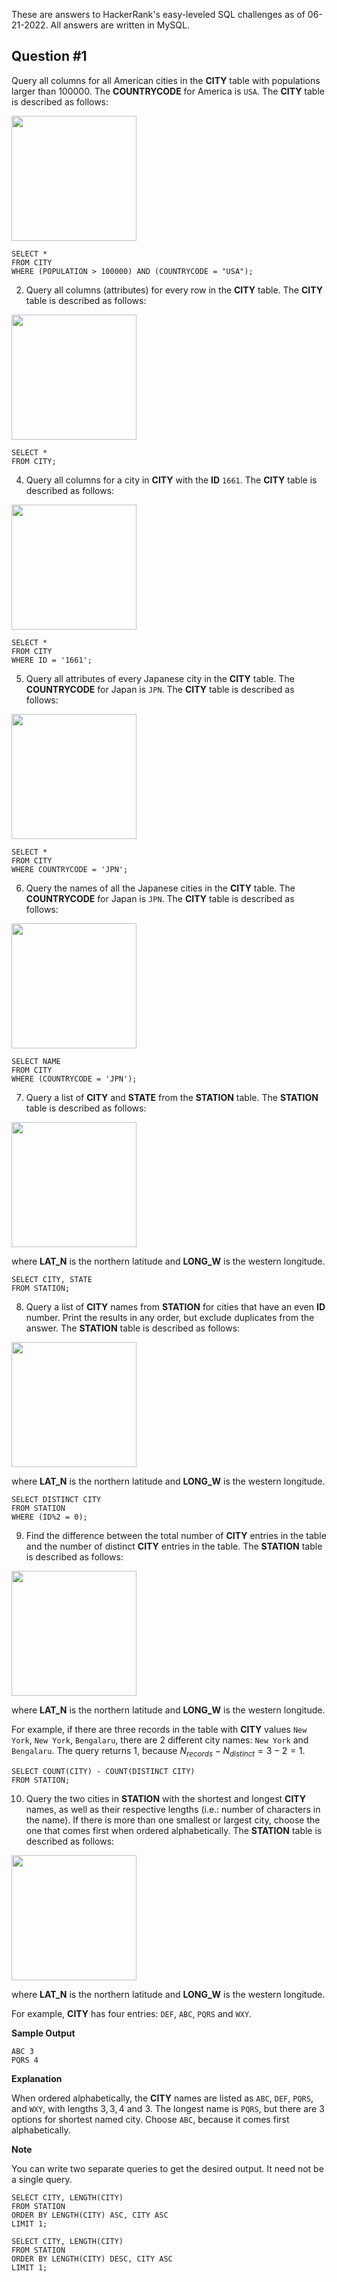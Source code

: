 These are answers to HackerRank's easy-leveled SQL challenges as of 06-21-2022. All answers are written in MySQL.

## Question #1

Query all columns for all American cities in the **CITY** table with populations larger than 100000. The **COUNTRYCODE** for America is `USA`. The **CITY** table is described as follows:

<img src = "https://s3.amazonaws.com/hr-challenge-images/8137/1449729804-f21d187d0f-CITY.jpg" width="200">

```
SELECT *
FROM CITY
WHERE (POPULATION > 100000) AND (COUNTRYCODE = "USA");
```

2. Query all columns (attributes) for every row in the **CITY** table. The **CITY** table is described as follows:

<img src = "https://s3.amazonaws.com/hr-challenge-images/8137/1449729804-f21d187d0f-CITY.jpg" width="200">

```
SELECT *
FROM CITY;
```

4. Query all columns for a city in **CITY** with the **ID** `1661`. The **CITY** table is described as follows:

<img src = "https://s3.amazonaws.com/hr-challenge-images/8137/1449729804-f21d187d0f-CITY.jpg" width="200">

```
SELECT *
FROM CITY
WHERE ID = '1661';
```

5. Query all attributes of every Japanese city in the **CITY** table. The **COUNTRYCODE** for Japan is `JPN`. The **CITY** table is described as follows:

<img src = "https://s3.amazonaws.com/hr-challenge-images/8137/1449729804-f21d187d0f-CITY.jpg" width="200">

```
SELECT *
FROM CITY
WHERE COUNTRYCODE = 'JPN';
```

6. Query the names of all the Japanese cities in the **CITY** table. The **COUNTRYCODE** for Japan is `JPN`. The **CITY** table is described as follows:

<img src = "https://s3.amazonaws.com/hr-challenge-images/8137/1449729804-f21d187d0f-CITY.jpg" width="200">

```
SELECT NAME
FROM CITY
WHERE (COUNTRYCODE = 'JPN');
```

7. Query a list of **CITY** and **STATE** from the **STATION** table. The **STATION** table is described as follows:

<img src = "https://s3.amazonaws.com/hr-challenge-images/9336/1449345840-5f0a551030-Station.jpg" width="200">

where **LAT_N** is the northern latitude and **LONG_W** is the western longitude.

```
SELECT CITY, STATE
FROM STATION;
```

8. Query a list of **CITY** names from **STATION** for cities that have an even **ID** number. Print the results in any order, but exclude duplicates from the answer. The **STATION** table is described as follows:

<img src = "https://s3.amazonaws.com/hr-challenge-images/9336/1449345840-5f0a551030-Station.jpg" width="200">

where **LAT_N** is the northern latitude and **LONG_W** is the western longitude.

```
SELECT DISTINCT CITY
FROM STATION
WHERE (ID%2 = 0);
```

9. Find the difference between the total number of **CITY** entries in the table and the number of distinct **CITY** entries in the table. The **STATION** table is described as follows:

<img src = "https://s3.amazonaws.com/hr-challenge-images/9336/1449345840-5f0a551030-Station.jpg" width="200">

where **LAT_N** is the northern latitude and **LONG_W** is the western longitude.

For example, if there are three records in the table with **CITY** values `New York`, `New York`, `Bengalaru`, there are 2 different city names: `New York` and `Bengalaru`. The query returns $1$, because $N_{records} - N_{distinct} = 3 - 2 = 1$.

```
SELECT COUNT(CITY) - COUNT(DISTINCT CITY)
FROM STATION;
```

10. Query the two cities in **STATION** with the shortest and longest **CITY** names, as well as their respective lengths (i.e.: number of characters in the name). If there is more than one smallest or largest city, choose the one that comes first when ordered alphabetically. The **STATION** table is described as follows:

<img src = "https://s3.amazonaws.com/hr-challenge-images/9336/1449345840-5f0a551030-Station.jpg" width="200">

where **LAT_N** is the northern latitude and **LONG_W** is the western longitude.

For example, **CITY** has four entries: `DEF`, `ABC`, `PQRS` and `WXY`.

**Sample Output**

```
ABC 3
PQRS 4
```

**Explanation**

When ordered alphabetically, the **CITY** names are listed as `ABC`, `DEF`, `PQRS`, and `WXY`, with lengths
$3, 3, 4$ and $3$. The longest name is `PQRS`, but there are $3$ options for shortest named city. Choose `ABC`, because it comes first alphabetically.

**Note**

You can write two separate queries to get the desired output. It need not be a single query.

```
SELECT CITY, LENGTH(CITY)
FROM STATION
ORDER BY LENGTH(CITY) ASC, CITY ASC
LIMIT 1;

SELECT CITY, LENGTH(CITY)
FROM STATION
ORDER BY LENGTH(CITY) DESC, CITY ASC
LIMIT 1;
```


